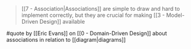 > [[7 - Association|Associations]] are simple to draw and hard to implement correctly, but they are crucial for making [[3 - Model-Driven Design]] available

#quote by [[Eric Evans]] on [[0 - Domain-Driven Design]] about associations in relation to [[diagram|diagrams]]